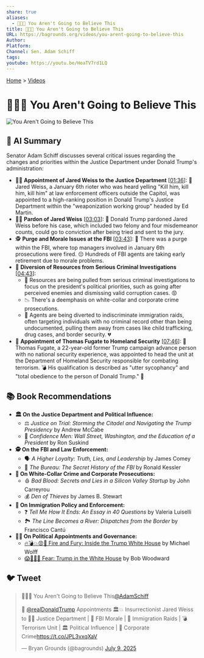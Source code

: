 ```yaml
---
share: true
aliases:
  - 🤯😲😳 You Aren't Going to Believe This
title: 🤯😲😳 You Aren't Going to Believe This
URL: https://bagrounds.org/videos/you-arent-going-to-believe-this
Author: 
Platform: 
Channel: Sen. Adam Schiff
tags: 
youtube: https://youtu.be/HoaTV7rd1LQ
---
```

[Home](../index.md) > [Videos](./index.md)  
# 🤯😲😳 You Aren't Going to Believe This  
![You Aren't Going to Believe This](https://youtu.be/HoaTV7rd1LQ)  
  
## 🤖 AI Summary  
Senator Adam Schiff discusses several critical issues regarding the changes and priorities within the Justice Department under Donald Trump's administration:  
  
* 🧑‍⚖️ **Appointment of Jared Weiss to the Justice Department** \[[01:36](http://www.youtube.com/watch?v=HoaTV7rd1LQ&t=96)\]: 📢 Jared Weiss, a January 6th rioter who was heard yelling "Kill him, kill him, kill him" at law enforcement officers outside the Capitol, was appointed to a high-ranking position in Donald Trump's Justice Department within the "weaponization working group" headed by Ed Martin.  
* 👨‍⚖️ **Pardon of Jared Weiss** \[[03:03](http://www.youtube.com/watch?v=HoaTV7rd1LQ&t=183)\]: 📜 Donald Trump pardoned Jared Weiss before his case, which included two felony and four misdemeanor counts, could go to conviction after being tried and sent to the jury.  
* 🕵️ **Purge and Morale Issues at the FBI** \[[03:43](http://www.youtube.com/watch?v=HoaTV7rd1LQ&t=223)\]: 🧹 There was a purge within the FBI, where top managers involved in January 6th prosecutions were fired. 😔 Hundreds of FBI agents are taking early retirement due to morale problems.  
* 💸 **Diversion of Resources from Serious Criminal Investigations** \[[04:43](http://www.youtube.com/watch?v=HoaTV7rd1LQ&t=283)\]:  
    * 🚨 Resources are being pulled from serious criminal investigations to focus on the president's political priorities, such as going after perceived enemies and dismissing valid corruption cases. 😡  
    * 📉 There's a deemphasis on white-collar and corporate crime prosecutions.  
    * 🛂 Agents are being diverted to indiscriminate immigration raids, often targeting individuals with no criminal record other than being undocumented, pulling them away from cases like child trafficking, drug cases, and border security. 💔  
* 🛂 **Appointment of Thomas Fugate to Homeland Security** \[[07:46](http://www.youtube.com/watch?v=HoaTV7rd1LQ&t=466)\]: 👦 Thomas Fugate, a 22-year-old former Trump campaign advance person with no national security experience, was appointed to head the unit at the Department of Homeland Security responsible for combating terrorism. 💣 His qualification is described as "utter sycophancy" and "total obedience to the person of Donald Trump." 🤡  
  
## 📚 Book Recommendations  
* **🏛️ On the Justice Department and Political Influence:**  
    * ⚖️ *Justice on Trial: Storming the Citadel and Navigating the Trump Presidency* by Andrew McCabe  
    * 👔 *Confidence Men: Wall Street, Washington, and the Education of a President* by Ron Suskind  
* **🕵️ On the FBI and Law Enforcement:**  
    * 🗣️ *A Higher Loyalty: Truth, Lies, and Leadership* by James Comey  
    * 🤫 *The Bureau: The Secret History of the FBI* by Ronald Kessler  
* **💼 On White-Collar Crime and Corporate Prosecutions:**  
    * 🩸 *Bad Blood: Secrets and Lies in a Silicon Valley Startup* by John Carreyrou  
    * 💰 *Den of Thieves* by James B. Stewart  
* **🧱 On Immigration Policy and Enforcement:**  
    * ❓ *Tell Me How It Ends: An Essay in 40 Questions* by Valeria Luiselli  
    * 🏞️ *The Line Becomes a River: Dispatches from the Border* by Francisco Cantú  
* **👨‍💼 On Political Appointments and Governance:**  
    * [🔥💣💥😡🤬 Fire and Fury: Inside the Trump White House](../books/fire-and-fury-inside-the-trump-white-house.md) by Michael Wolff  
    * [😱🤡🇺🇸 Fear: Trump in the White House](../books/fear.md) by Bob Woodward  
  
## 🐦 Tweet  
<blockquote class="twitter-tweet" data-theme="dark"><p lang="en" dir="ltr">🤯😲😳 You Aren&#39;t Going to Believe This<a href="https://twitter.com/AdamSchiff?ref_src=twsrc%5Etfw">@AdamSchiff</a> <br><br>👹 <a href="https://twitter.com/realDonaldTrump?ref_src=twsrc%5Etfw">@realDonaldTrump</a> Appointments 🏛️💥 Insurrectionist Jared Weiss to 🧑‍⚖️ Justice Department | 👮 FBI Morale | 🛂 Immigration Raids | 💣 Terrorism Unit | 🏛️ Political Influence | 💼 Corporate Crime<a href="https://t.co/JPL3vxqXaV">https://t.co/JPL3vxqXaV</a></p>&mdash; Bryan Grounds (@bagrounds) <a href="https://twitter.com/bagrounds/status/1942954808002146350?ref_src=twsrc%5Etfw">July 9, 2025</a></blockquote> <script async src="https://platform.twitter.com/widgets.js" charset="utf-8"></script>